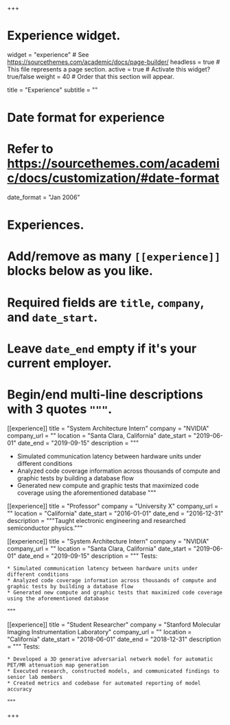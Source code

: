 +++
# Experience widget.
widget = "experience"  # See https://sourcethemes.com/academic/docs/page-builder/
headless = true  # This file represents a page section.
active = true  # Activate this widget? true/false
weight = 40  # Order that this section will appear.

title = "Experience"
subtitle = ""

# Date format for experience
#   Refer to https://sourcethemes.com/academic/docs/customization/#date-format
date_format = "Jan 2006"

# Experiences.
#   Add/remove as many `[[experience]]` blocks below as you like.
#   Required fields are `title`, `company`, and `date_start`.
#   Leave `date_end` empty if it's your current employer.
#   Begin/end multi-line descriptions with 3 quotes `"""`.
[[experience]]
  title = "System Architecture Intern"
  company = "NVIDIA"
  company_url = ""
  location = "Santa Clara, California"
  date_start = "2019-06-01"
  date_end = "2019-09-15"
  description = """
  
  * Simulated communication latency between hardware units under different conditions 
  * Analyzed code coverage information across thousands of compute and graphic tests by building a database flow 
  * Generated new compute and graphic tests that maximized code coverage using the aforementioned database 
  """

[[experience]]
  title = "Professor"
  company = "University X"
  company_url = ""
  location = "California"
  date_start = "2016-01-01"
  date_end = "2016-12-31"
  description = """Taught electronic engineering and researched semiconductor physics."""


[[experience]]
  title = "System Architecture Intern"
  company = "NVIDIA"
  company_url = ""
  location = "Santa Clara, California"
  date_start = "2019-06-01"
  date_end = "2019-09-15"
  description = """
  Tests:
  
    * Simulated communication latency between hardware units under different conditions 
    * Analyzed code coverage information across thousands of compute and graphic tests by building a database flow 
	* Generated new compute and graphic tests that maximized code coverage using the aforementioned database 
  """

[[experience]]
  title = "Student Researcher"
  company = "Stanford Molecular Imaging Instrumentation Laboratory"
  company_url = ""
  location = "California"
  date_start = "2018-06-01"
  date_end = "2018-12-31"
  description = """
  Tests:
  
    * Developed a 3D generative adversarial network model for automatic PET/MR attenuation map generation 
    * Executed research, constructed models, and communicated findings to senior lab members 
    * Created metrics and codebase for automated reporting of model accuracy 
  """

+++
